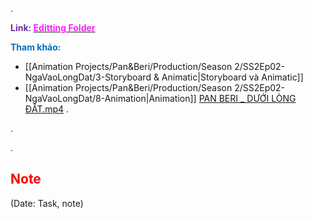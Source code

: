 .

<span style="font-weight:bold; color:rgb(112, 48, 160)">Link: </span>[<span style="font-weight:bold; color:rgb(251, 31, 255)">Editting Folder</span>](file:///D:%5CPROJECTS%5CPan&Beri%5C2.Production%5CSeason%202%5CSS2Ep02-NgaVaoLongDat%5C9.Editting)

<span style="font-weight:bold; color:rgb(0, 112, 192)">Tham khảo:</span>
* [[Animation Projects/Pan&Beri/Production/Season 2/SS2Ep02-NgaVaoLongDat/3-Storyboard & Animatic|Storyboard và Animatic]]
* [[Animation Projects/Pan&Beri/Production/Season 2/SS2Ep02-NgaVaoLongDat/8-Animation|Animation]]
[PAN BERI _ DƯỚI LÒNG ĐẤT.mp4](file:///D:%5C1.%20Work%5CLon%20beo%5CSEASON%202%5CEp2%20ss2%20-%20RƠI%20VÀO%20LÒNG%20ĐẤT%5CPAN%20BERI%20_%20DƯỚI%20LÒNG%20ĐẤT.mp4)
.

.

.

## <span style="color:rgb(255, 0, 0)">Note</span> 
(Date: Task, note)